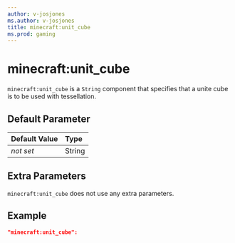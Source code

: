 ```yaml
---
author: v-josjones
ms.author: v-josjones
title: minecraft:unit_cube
ms.prod: gaming
---
```


# minecraft:unit_cube

`minecraft:unit_cube` is a `String` component that specifies that a unite cube is to be used with tessellation.

## Default Parameter

|Default Value|Type |
|:----|:----|
|*not set*| String|

## Extra Parameters

`minecraft:unit_cube` does not use any extra parameters.

## Example

```json
"minecraft:unit_cube":
```

